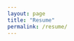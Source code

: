 ```yaml
---
layout: page
title: "Resume"
permalink: /resume/
---
```

<link rel="shortcut icon" type="image/x-icon" href="favicon.ico">

<object data="/assets/resume.pdf" width="100%" height="600"></object>
